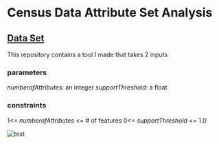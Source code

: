 # Census Data Attribute Set Analysis

## [Data Set](https://s3.amazonaws.com/istreet-questions-us-east-1/443605/census.csv)

This repository contains a tool I made that takes 2 inputs
  
  ### parameters
  _numberofAttributes_: an integer
  _supportThreshold_: a float
  
  ### constraints
  1<= _numberofAttributes_ <= # of features
  0<= _supportThreshold_ <= 1.0

![test](http://puu.sh/EeDZd/350b3ccd7d.png)
